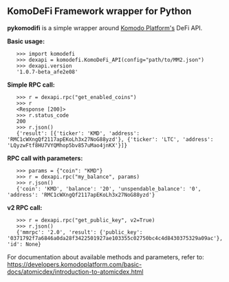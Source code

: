 
## KomoDeFi Framework wrapper for Python

**pykomodifi** is a simple wrapper around [Komodo Platform's](https://komodoplatform.com/en/) DeFi API.


**Basic usage:**
```
   >>> import komodefi
   >>> dexapi = komodefi.KomoDeFi_API(config="path/to/MM2.json")
   >>> dexapi.version
   '1.0.7-beta_afe2e08'
```

**Simple RPC call:**
```
   >>> r = dexapi.rpc("get_enabled_coins")
   >>> r
   <Response [200]>
   >>> r.status_code
   200
   >>> r.json()
   {'result': [{'ticker': 'KMD', 'address': 'RMC1cWXngQf2117apEKoLh3x27NoG88yzd'}, {'ticker': 'LTC', 'address': 'LQyzwFtf8HU7VYQMhop5bv857uMao4jnKX'}]}
```
   
**RPC call with parameters:**
```
   >>> params = {"coin": "KMD"}
   >>> r = dexapi.rpc("my_balance", params)
   >>> r.json()
   {'coin': 'KMD', 'balance': '20', 'unspendable_balance': '0', 'address': 'RMC1cWXngQf2117apEKoLh3x27NoG88yzd'}
```

**v2 RPC call:**
```
   >>> r = dexapi.rpc("get_public_key", v2=True)
   >>> r.json()
   {'mmrpc': '2.0', 'result': {'public_key': '0371792f7a6846a0da28f3422501927ae103355c02750bc4c4d8430375329a09ac'}, 'id': None}
```

For documentation about available methods and parameters, refer to: <https://developers.komodoplatform.com/basic-docs/atomicdex/introduction-to-atomicdex.html>
